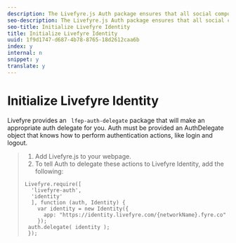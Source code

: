 ```yaml
---
description: The Livefyre.js Auth package ensures that all social components on your page can discover a single authentication integration.
seo-description: The Livefyre.js Auth package ensures that all social components on your page can discover a single authentication integration.
seo-title: Initialize Livefyre Identity
title: Initialize Livefyre Identity
uuid: 1f9d1747-d687-4b78-8765-18d2612caa6b
index: y
internal: n
snippet: y
translate: y
---
```


# Initialize Livefyre Identity

Livefyre provides an ` lfep-auth-delegate` package that will make an appropriate auth delegate for you. Auth must be provided an AuthDelegate object that knows how to perform authentication actions, like login and logout.

>1. Add Livefyre.js to your webpage.
>1. To tell Auth to delegate these actions to Livefyre Identity, add the following:
>
>   ```
>   Livefyre.require([ 
>     'livefyre-auth', 
>     'identity' 
>     ], function (auth, Identity) { 
>       var identity = new Identity({ 
>         app: "https://identity.livefyre.com/{networkName}.fyre.co" 
>       }); 
>    auth.delegate( identity ); 
>    });
>   ```
>
